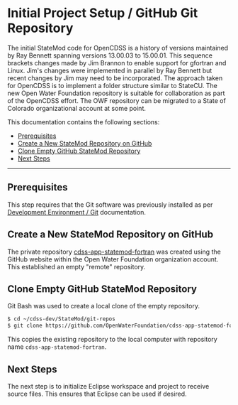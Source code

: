 # Initial Project Setup / GitHub Git Repository #

The initial StateMod code for OpenCDSS is a history of versions maintained by Ray Bennett spanning versions
13.00.03 to 15.00.01.  This sequence brackets changes made by Jim Brannon to enable support for gfortran and Linux.
Jim's changes were implemented in parallel by Ray Bennett but recent changes by Jim may need to be incorporated.
The approach taken for OpenCDSS is to implement a folder structure similar to StateCU.
The new Open Water Foundation repository is suitable for collaboration as part of the OpenCDSS effort.
The OWF repository can be migrated to a State of Colorado organizational account at some point.

This documentation contains the following sections:

* [Prerequisites](#prerequisites)
* [Create a New StateMod Repository on GitHub](#create-a-new-statemod-repository-on-github)
* [Clone Empty GitHub StateMod Repository](#clone-legacy-github-statemod-repository)
* [Next Steps](#next-steps)

---------------

## Prerequisites ##

This step requires that the Git software was previously installed as per [Development Environment / Git](../dev-env/git/) documentation.

## Create a New StateMod Repository on GitHub ##

The private repository [cdss-app-statemod-fortran](https://github.com/OpenWaterFoundation/cdss-app-statemod-fortran) was created using the
GitHub website within the Open Water Foundation organization account.  This established an empty "remote" repository.

## Clone Empty GitHub StateMod Repository ##

Git Bash was used to create a local clone of the empty repository.

```sh
$ cd ~/cdss-dev/StateMod/git-repos
$ git clone https://github.com/OpenWaterFoundation/cdss-app-statemod-fortran.git

```

This copies the existing repository to the local computer with repository name `cdss-app-statemod-fortran`.

## Next Steps ##

The next step is to initialize Eclipse workspace and project to receive source files.
This ensures that Eclipse can be used if desired.
